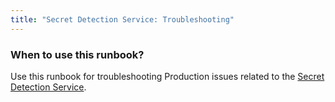 ```yaml
---
title: "Secret Detection Service: Troubleshooting"
---
```


### When to use this runbook?

Use this runbook for troubleshooting Production issues related to the [Secret Detection Service](https://handbook.gitlab.com/handbook/engineering/architecture/design-documents/secret_detection/#phase-2---standalone-secret-detection-service).

